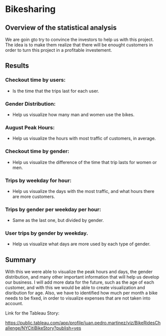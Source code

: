 # Bikesharing

## Overview of the statistical analysis

We are goin gto try to convince the investors to help us with this project. The idea is to make them realize that there will be enought customers in order to turn this project in a profitable investement. 

## Results

### Checkout time by users:
- Is the time that the trips last for each user. 

### Gender Distribution: 
- Help us visualize how many man and women use the bikes. 

### August Peak Hours: 
- Help us visualize the hours with most traffic of customers, in average. 

### Checkout time by gender:
- Help us visualize the difference of the time that trip lasts for women or men. 

### Trips by weekday for hour: 
- Help us visualize the days with the most traffic, and what hours there are more customers. 

### Trips by gender per weekday per hour: 
- Same as the last one, but divided by gender.

### User trips by gender by weekday. 
- Help us visualize what days are more used by each type of gender. 

## Summary 
With this we were able to visualize the peak hours and days, the gender distribution, and many other important information that will help us develop our business. I will add more data for the future, such as the age of each customer, and with this we would be able to create visualization and disribution for age. Also, we have to identified how much per month a bike needs to be fixed, in order to visualize expenses that are not taken into account. 


Link for the Tableau Story: 

https://public.tableau.com/app/profile/juan.pedro.martinez/viz/BikeRidesChallenge/NYCitiBikeStory?publish=yes

